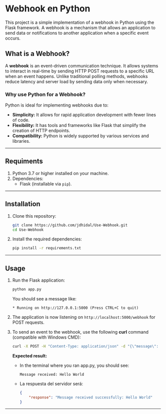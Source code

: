 # Webhook en Python

This project is a simple implementation of a webhook in Python using the Flask framework. A webhook is a mechanism that allows an application to send data or notifications to another application when a specific event occurs.

## What is a Webhook?
A **webhook** is an event-driven communication technique. It allows systems to interact in real-time by sending HTTP POST requests to a specific URL when an event happens. Unlike traditional polling methods, webhooks reduce latency and server load by sending data only when necessary.

### Why use Python for a Webhook?
Python is ideal for implementing webhooks due to:
- **Simplicity:** It allows for rapid application development with fewer lines of code.
- **Flexibility:** It has tools and frameworks like Flask that simplify the creation of HTTP endpoints.
- **Compatibility:** Python is widely supported by various services and libraries.

---

## Requiments

1. Python 3.7 or higher installed on your machine.
2. Dependencies:
    - Flask (installable via `pip`).

---

## Installation

1. Clone this repository:
    ```bash
    git clone https://github.com/jdhidal/Use-Webhook.git
    cd Use-Webhook
    ```

2. Install the required dependencies:
    ```bash
    pip install -r requirements.txt
    ```

---

## Usage

1. Run the Flask application:
    ```bash
    python app.py
    ```
    You should see a message like:
    ```
    * Running on http://127.0.0.1:5000 (Press CTRL+C to quit)
    ```

2. The application is now listening on `http://localhost:5000/webhook` for POST requests.

3. To send an event to the webhook, use the following **curl** command (compatible with Windows CMD):
    ```cmd
    curl -X POST -H "Content-Type: application/json" -d "{\"message\": \"Hola Mundo\"}" http://localhost:5000/webhook
    ```

    **Expected result:**
    - In the terminal where you ran app.py, you should see:
      ```
      Message received: Hello World
      ```
    - La respuesta del servidor será:
      ```json
      {
          "response": "Message received successfully: Hello World"
      }
      ```

---
